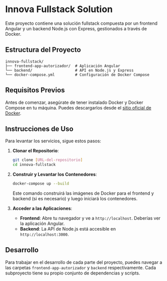 # Innova Fullstack Solution

Este proyecto contiene una solución fullstack compuesta por un frontend Angular y un backend Node.js con Express, gestionados a través de Docker.

## Estructura del Proyecto

```
innova-fullstack/
├── frontend-app-autorizador/  # Aplicación Angular
└── backend/                   # API en Node.js y Express
└── docker-compose.yml         # Configuración de Docker Compose
```

## Requisitos Previos

Antes de comenzar, asegúrate de tener instalado Docker y Docker Compose en tu máquina. Puedes descargarlos desde el [sitio oficial de Docker](https://www.docker.com/get-started).

## Instrucciones de Uso

Para levantar los servicios, sigue estos pasos:

1. **Clonar el Repositorio**:

   ```bash
   git clone [URL-del-repositorio]
   cd innova-fullstack
   ```

2. **Construir y Levantar los Contenedores**:

   ```bash
   docker-compose up --build
   ```

   Este comando construirá las imágenes de Docker para el frontend y backend (si es necesario) y luego iniciará los contenedores.

3. **Acceder a las Aplicaciones**:
   - **Frontend**: Abre tu navegador y ve a `http://localhost`. Deberías ver la aplicación Angular.
   - **Backend**: La API de Node.js está accesible en `http://localhost:3000`.

## Desarrollo

Para trabajar en el desarrollo de cada parte del proyecto, puedes navegar a las carpetas `frontend-app-autorizador` y `backend` respectivamente. Cada subproyecto tiene su propio conjunto de dependencias y scripts.
